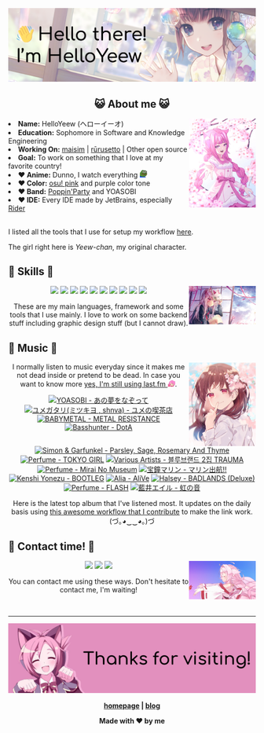 <img src="welcome-banner.png" alt="Welcome!">

<h2 align="center">😺 About me 😺</h2> 
<img src="helloyeewchan.jpg" width="27%" align="right">
<li><b>Name:</b> HelloYeew (ヘローイーオ)</li>
<li><b>Education:</b> Sophomore in Software and Knowledge Engineering</li>
<li><b>Working On:</b> <a href="https://github.com/HelloYeew/maisim">maisim</a> | <a href="https://github.com/Rurusetto/rurusetto">rūrusetto</a> | Other open source</li>
<li><b>Goal:</b> To work on something that I love at my favorite country!</li>
<li><b>❤️ Anime:</b> Dunno, I watch everything <img src="twitch-emoji/YEP.png" width="3%" vertical-align="middle"></li>
<li><b>❤️ Color:</b> <a href="https://www.color-hex.com/color-palette/104633">osu! pink</a> and purple color tone</li>
<li><b>❤️ Band:</b> <a href="https://bandori.fandom.com/wiki/Poppin%27Party">Poppin'Party</a> and YOASOBI</li>
<li><b>❤️ IDE:</b> Every IDE made by JetBrains, especially <a href="https://www.jetbrains.com/rider/">Rider</a></li>
<br>

<p>I listed all the tools that I use for setup my workflow <a href="https://github.com/HelloYeew/workflow-setup">here</a>.</p>
<p>The girl right here is <i>Yeew-chan</i>, my original character.

## 📇 Skills 📇

<img src="knowledge-pic.png" width="27%" align="right">
<p align="center"><img src="https://img.shields.io/badge/-python-3776AB.svg?&style=for-the-badge&logo=python&logoColor=white"/> <img src="https://img.shields.io/badge/-django-092E20.svg?&style=for-the-badge&logo=django&logoColor=white"/> <img src="https://img.shields.io/badge/-csharp-239120.svg?&style=for-the-badge&logo=csharp&logoColor=white"/> <img src="https://img.shields.io/badge/java-007396.svg?&style=for-the-badge&logo=java&logoColor=white"/> <img src="https://img.shields.io/badge/-html5-E34F26.svg?&style=for-the-badge&logo=html5&logoColor=white"/> <img src="https://img.shields.io/badge/-css3-1572B6.svg?&style=for-the-badge&logo=css3&logoColor=white"/> <img src="https://img.shields.io/badge/-javascript-F7DF1E.svg?&style=for-the-badge&logo=javascript&logoColor=black"/> <img src="https://img.shields.io/badge/-nginx-009639.svg?&style=for-the-badge&logo=nginx&logoColor=white"/> <img src="https://img.shields.io/badge/-digitalocean-0080FF.svg?&style=for-the-badge&logo=digitalocean&logoColor=white"/> <img src="https://img.shields.io/badge/adobe%20photoshop%20-%2331A8FF.svg?&style=for-the-badge&logo=adobe%20photoshop&logoColor=white"/></p>

<p align="center">These are my main languages, framework and some tools that I use mainly. I love to work on some backend stuff including graphic design stuff (but I cannot draw).</p>

## 🎵 Music 🎵

<img src="music-pic.png" width="27%" align="right">

<p align="center">I normally listen to music everyday since it makes me not dead inside or pretend to be dead. In case you want to know more <a href="https://www.last.fm/user/HelloYeew">yes, I'm still using last.fm <img src="twitch-emoji/RainbowPlsFAST.gif" width="3%"></a>.</p>

<!-- lastfm -->
<p align="center"><a href="https://www.last.fm/music/YOASOBI/%E3%81%82%E3%81%AE%E5%A4%A2%E3%82%92%E3%81%AA%E3%81%9E%E3%81%A3%E3%81%A6"><img src="https://lastfm.freetls.fastly.net/i/u/64s/4195d78b0fb046879f50a44166a1c995.png" title="YOASOBI - あの夢をなぞって"></a> <a href="https://www.last.fm/music/%E3%83%A6%E3%83%A1%E3%82%AC%E3%82%BF%E3%83%AA(%E3%83%9F%E3%83%84%E3%82%AD%E3%83%A8+,+shnva)/%E3%83%A6%E3%83%A1%E3%81%AE%E5%96%AB%E8%8C%B6%E5%BA%97"><img src="https://lastfm.freetls.fastly.net/i/u/64s/a61f55afc4fb2356062c4df07cb90e6a.jpg" title="ユメガタリ(ミツキヨ , shnva) - ユメの喫茶店"></a> <a href="https://www.last.fm/music/BABYMETAL/METAL+RESISTANCE"><img src="https://lastfm.freetls.fastly.net/i/u/64s/c846f9afbc389c1dac14507e7932618d.jpg" title="BABYMETAL - METAL RESISTANCE"></a> <a href="https://www.last.fm/music/Basshunter/DotA"><img src="https://lastfm.freetls.fastly.net/i/u/64s/2a1d460b6fa749d397749fbbafc02378.jpg" title="Basshunter - DotA"></a> <a href="https://www.last.fm/music/Simon+&+Garfunkel/Parsley,+Sage,+Rosemary+And+Thyme"><img src="https://lastfm.freetls.fastly.net/i/u/64s/4f2f761bc740a6c8b3366c8bcb9477c6.jpg" title="Simon & Garfunkel - Parsley, Sage, Rosemary And Thyme"></a> <a href="https://www.last.fm/music/Perfume/TOKYO+GIRL"><img src="https://lastfm.freetls.fastly.net/i/u/64s/0d1e7a78ed639657d47df8bc21ba4551.png" title="Perfume - TOKYO GIRL"></a> <a href="https://www.last.fm/music/Various+Artists/%EB%B8%94%EB%A3%A8%EB%B8%8C%EB%9E%9C%EB%93%9C+2%EC%A7%91+TRAUMA"><img src="https://lastfm.freetls.fastly.net/i/u/64s/fe55398e32d7dbe0923ed93afb687afa.jpg" title="Various Artists - 블루브랜드 2집 TRAUMA"></a> <a href="https://www.last.fm/music/Perfume/Mirai+No+Museum"><img src="https://lastfm.freetls.fastly.net/i/u/64s/12d07bf5b0d14b1bb122f1c00b66087d.jpg" title="Perfume - Mirai No Museum"></a> <a href="https://www.last.fm/music/%E5%AE%9D%E9%90%98%E3%83%9E%E3%83%AA%E3%83%B3/%E3%83%9E%E3%83%AA%E3%83%B3%E5%87%BA%E8%88%AA!!"><img src="https://lastfm.freetls.fastly.net/i/u/64s/850c79b7774463b2d63eeff8995a29c7.jpg" title="宝鐘マリン - マリン出航!!"></a> <a href="https://www.last.fm/music/Kenshi+Yonezu/BOOTLEG"><img src="https://lastfm.freetls.fastly.net/i/u/64s/c92c1a8a43906ce3365f1ccb58a37258.jpg" title="Kenshi Yonezu - BOOTLEG"></a> <a href="https://www.last.fm/music/Alia/AliVe"><img src="https://lastfm.freetls.fastly.net/i/u/64s/7988d910da2876b472f0fadec9547755.jpg" title="Alia - AliVe"></a> <a href="https://www.last.fm/music/Halsey/BADLANDS+(Deluxe)"><img src="https://lastfm.freetls.fastly.net/i/u/64s/dda651687a04ceaa2e5d17785b984edb.jpg" title="Halsey - BADLANDS (Deluxe)"></a> <a href="https://www.last.fm/music/Perfume/FLASH"><img src="https://lastfm.freetls.fastly.net/i/u/64s/e9fe95fb4e146078e314356e3f52f6ed.jpg" title="Perfume - FLASH"></a> <a href="https://www.last.fm/music/%E8%97%8D%E4%BA%95%E3%82%A8%E3%82%A4%E3%83%AB/%E8%99%B9%E3%81%AE%E9%9F%B3"><img src="https://lastfm.freetls.fastly.net/i/u/64s/898fd0769a3343a6c3128d2c1f2e6e0c.jpg" title="藍井エイル - 虹の音"></a> </p>

<p align="center">Here is the latest top album that I've listened most. It updates on the daily basis using <a href="https://github.com/melipass/lastfm-to-markdown/">this awesome workflow that I contribute</a> to make the link work. (づ｡◕‿‿◕｡)づ</p>

## 📝 Contact time! 📝

<img src="contact-pic.png" width="27%" align="right">

<p align="center"><a href="https://twitter.com/nonggummud" target="_blank"><img src="https://img.shields.io/badge/-nonggummud-1DA1F2.svg?&style=for-the-badge&logo=Twitter&logoColor=white"/></a> <img src="https://img.shields.io/badge/-helloyeew%232740-5865F2.svg?&style=for-the-badge&logo=Discord&logoColor=white"/> <a href="https://www.linkedin.com/in/helloyeew" target="_blank"><img src="https://img.shields.io/badge/-helloyeew-0A66C2.svg?&style=for-the-badge&logo=linkedin&logoColor=white"/></a></p>

<p align="center">You can contact me using these ways. Don't hesitate to contact me, I'm waiting!</p>
<br>

---

<img src="bye-banner.png" alt="Thanks for visiting!">

<p align="center"><b><a href="https://www.helloyeew.dev">homepage</a> | <b><a href="https://story.helloyeew.dev/">blog</a></p>

<p align="center">Made with ❤️ by me</p>

